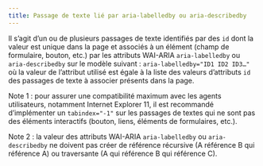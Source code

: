```yaml
---
title: Passage de texte lié par aria-labelledby ou aria-describedby
---
```


Il s’agit d’un ou de plusieurs passages de texte identifiés par des `id` dont la valeur est unique dans la page et associés à un élément (champ de formulaire, bouton, etc.) par les attributs WAI-ARIA `aria-labelledby` ou `aria-describedby` sur le modèle suivant : `aria-labelledby="ID1 ID2 ID3…"` où la valeur de l’attribut utilisé est égale à la liste des valeurs d’attributs `id` des passages de texte à associer présents dans la page.

Note 1 : pour assurer une compatibilité maximum avec les agents utilisateurs, notamment Internet Explorer 11, il est recommandé d’implémenter un `tabindex="-1"` sur les passages de textes qui ne sont pas des éléments interactifs (bouton, liens, éléments de formulaires, etc.).

Note 2 : la valeur des attributs WAI-ARIA `aria-labelledby` ou `aria- describedby` ne doivent pas créer de référence récursive (A référence B qui référence A) ou traversante (A qui référence B qui référence C).

